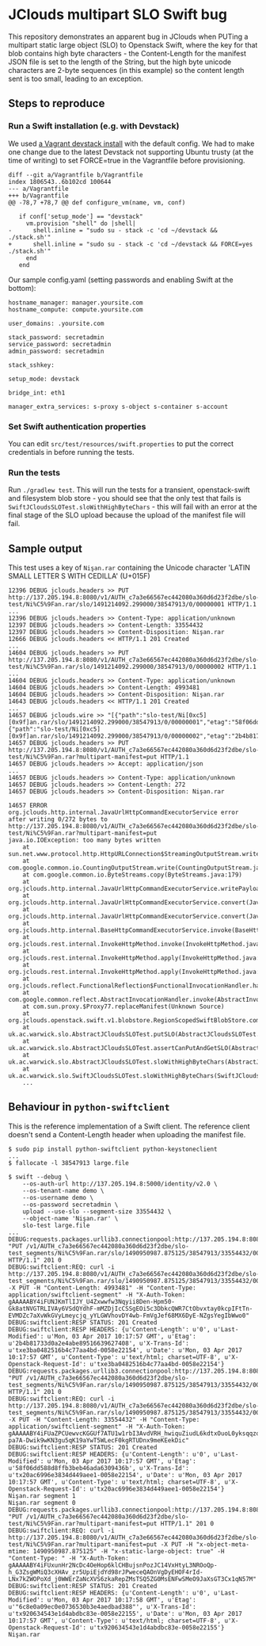 # JClouds multipart SLO Swift bug

This repository demonstrates an apparent bug in JClouds when PUTing a multipart static large object (SLO) to Openstack
Swift, where the key for that blob contains high byte characters - the Content-Length for the manifest JSON file is set
to the length of the String, but the high byte unicode characters are 2-byte sequences (in this example) so the content
length sent is too small, leading to an exception.

## Steps to reproduce

### Run a Swift installation (e.g. with Devstack)

We used [a Vagrant devstack install](https://github.com/openstack-dev/devstack-vagrant) with the default config. We had
to make one change due to the latest Devstack not supporting Ubuntu trusty (at the time of writing) to set FORCE=true in
the Vagrantfile before provisioning.

    diff --git a/Vagrantfile b/Vagrantfile
    index 1806543..6b102cd 100644
    --- a/Vagrantfile
    +++ b/Vagrantfile
    @@ -78,7 +78,7 @@ def configure_vm(name, vm, conf)

       if conf['setup_mode'] == "devstack"
         vm.provision "shell" do |shell|
    -      shell.inline = "sudo su - stack -c 'cd ~/devstack && ./stack.sh'"
    +      shell.inline = "sudo su - stack -c 'cd ~/devstack && FORCE=yes ./stack.sh'"
         end
       end

Our sample config.yaml (setting passwords and enabling Swift at the bottom):

    hostname_manager: manager.yoursite.com
    hostname_compute: compute.yoursite.com

    user_domains: .yoursite.com

    stack_password: secretadmin
    service_password: secretadmin
    admin_password: secretadmin

    stack_sshkey:

    setup_mode: devstack

    bridge_int: eth1

    manager_extra_services: s-proxy s-object s-container s-account

### Set Swift authentication properties

You can edit `src/test/resources/swift.properties` to put the correct credentials in before running the tests.

### Run the tests

Run `./gradlew test`. This will run the tests for a transient, openstack-swift and filesystem blob store - you should
see that the only test that fails is `SwiftJCloudsSLOTest.sloWithHighByteChars` - this will fail with an error at the final
stage of the SLO upload because the upload of the manifest file will fail.

## Sample output

This test uses a key of `Nişan.rar` containing the Unicode character 'LATIN SMALL LETTER S WITH CEDILLA' (U+015F)

    12396 DEBUG jclouds.headers >> PUT http://137.205.194.8:8080/v1/AUTH_c7a3e66567ec442080a360d6d23f2dbe/slo-test/Ni%C5%9Fan.rar/slo/1491214092.299000/38547913/0/00000001 HTTP/1.1
    ...
    12396 DEBUG jclouds.headers >> Content-Type: application/unknown
    12397 DEBUG jclouds.headers >> Content-Length: 33554432
    12397 DEBUG jclouds.headers >> Content-Disposition: Nişan.rar
    12666 DEBUG jclouds.headers << HTTP/1.1 201 Created
    ...
    14604 DEBUG jclouds.headers >> PUT http://137.205.194.8:8080/v1/AUTH_c7a3e66567ec442080a360d6d23f2dbe/slo-test/Ni%C5%9Fan.rar/slo/1491214092.299000/38547913/0/00000002 HTTP/1.1
    ...
    14604 DEBUG jclouds.headers >> Content-Type: application/unknown
    14604 DEBUG jclouds.headers >> Content-Length: 4993481
    14604 DEBUG jclouds.headers >> Content-Disposition: Nişan.rar
    14643 DEBUG jclouds.headers << HTTP/1.1 201 Created
    ...
    14657 DEBUG jclouds.wire >> "[{"path":"slo-test/Ni[0xc5][0x9f]an.rar/slo/1491214092.299000/38547913/0/00000001","etag":"58f06dd588d8ffb3beb46ada6309436b","size_bytes":33554432},{"path":"slo-test/Ni[0xc5][0x9f]an.rar/slo/1491214092.299000/38547913/0/00000002","etag":"2b4b81733d0a2e4abe89516639627408","size_bytes":4993481}]"
    14657 DEBUG jclouds.headers >> PUT http://137.205.194.8:8080/v1/AUTH_c7a3e66567ec442080a360d6d23f2dbe/slo-test/Ni%C5%9Fan.rar?multipart-manifest=put HTTP/1.1
    14657 DEBUG jclouds.headers >> Accept: application/json
    ...
    14657 DEBUG jclouds.headers >> Content-Type: application/unknown
    14657 DEBUG jclouds.headers >> Content-Length: 272
    14657 DEBUG jclouds.headers >> Content-Disposition: Nişan.rar

    14657 ERROR org.jclouds.http.internal.JavaUrlHttpCommandExecutorService error after writing 0/272 bytes to http://137.205.194.8:8080/v1/AUTH_c7a3e66567ec442080a360d6d23f2dbe/slo-test/Ni%C5%9Fan.rar?multipart-manifest=put
    java.io.IOException: too many bytes written
    	at sun.net.www.protocol.http.HttpURLConnection$StreamingOutputStream.write(HttpURLConnection.java:3505)
    	at com.google.common.io.CountingOutputStream.write(CountingOutputStream.java:53)
    	at com.google.common.io.ByteStreams.copy(ByteStreams.java:179)
    	at org.jclouds.http.internal.JavaUrlHttpCommandExecutorService.writePayloadToConnection(JavaUrlHttpCommandExecutorService.java:298)
    	at org.jclouds.http.internal.JavaUrlHttpCommandExecutorService.convert(JavaUrlHttpCommandExecutorService.java:171)
    	at org.jclouds.http.internal.JavaUrlHttpCommandExecutorService.convert(JavaUrlHttpCommandExecutorService.java:65)
    	at org.jclouds.http.internal.BaseHttpCommandExecutorService.invoke(BaseHttpCommandExecutorService.java:99)
    	at org.jclouds.rest.internal.InvokeHttpMethod.invoke(InvokeHttpMethod.java:90)
    	at org.jclouds.rest.internal.InvokeHttpMethod.apply(InvokeHttpMethod.java:73)
    	at org.jclouds.rest.internal.InvokeHttpMethod.apply(InvokeHttpMethod.java:44)
    	at org.jclouds.reflect.FunctionalReflection$FunctionalInvocationHandler.handleInvocation(FunctionalReflection.java:117)
    	at com.google.common.reflect.AbstractInvocationHandler.invoke(AbstractInvocationHandler.java:87)
    	at com.sun.proxy.$Proxy77.replaceManifest(Unknown Source)
    	at org.jclouds.openstack.swift.v1.blobstore.RegionScopedSwiftBlobStore.completeMultipartUpload(RegionScopedSwiftBlobStore.java:522)
    	at uk.ac.warwick.slo.AbstractJCloudsSLOTest.putSLO(AbstractJCloudsSLOTest.java:70)
    	at uk.ac.warwick.slo.AbstractJCloudsSLOTest.assertCanPutAndGetSLO(AbstractJCloudsSLOTest.java:74)
    	at uk.ac.warwick.slo.AbstractJCloudsSLOTest.sloWithHighByteChars(AbstractJCloudsSLOTest.java:91)
    	at uk.ac.warwick.slo.SwiftJCloudsSLOTest.sloWithHighByteChars(SwiftJCloudsSLOTest.java:7)
    	...

## Behaviour in `python-swiftclient`

This is the reference implementation of a Swift client. The reference client doesn't send a Content-Length header when uploading
the manifest file.

    $ sudo pip install python-swiftclient python-keystoneclient
    ...
    $ fallocate -l 38547913 large.file

    $ swift --debug \
        --os-auth-url http://137.205.194.8:5000/identity/v2.0 \
        --os-tenant-name demo \
        --os-username demo \
        --os-password secretadmin \
        upload --use-slo --segment-size 33554432 \
        --object-name 'Nişan.rar' \
        slo-test large.file
    ...
    DEBUG:requests.packages.urllib3.connectionpool:http://137.205.194.8:8080 "PUT /v1/AUTH_c7a3e66567ec442080a360d6d23f2dbe/slo-test_segments/Ni%C5%9Fan.rar/slo/1490950987.875125/38547913/33554432/00000001 HTTP/1.1" 201 0
    DEBUG:swiftclient:REQ: curl -i http://137.205.194.8:8080/v1/AUTH_c7a3e66567ec442080a360d6d23f2dbe/slo-test_segments/Ni%C5%9Fan.rar/slo/1490950987.875125/38547913/33554432/00000001 -X PUT -H "Content-Length: 4993481" -H "Content-Type: application/swiftclient-segment" -H "X-Auth-Token: gAAAAABY4iFUNJKmTlIJY_U4Zxwwfw3Nqyii8Den-Hpm50-Gk8atNVGTRLIVAy6VSdQYdhF-mMZDjIcCSSgEOi5c3DbkcQWR7CtObvxtay0kcpIFtTn-EVMDZc7aXvWkGVyLmeycjq_yYLGWVhovDY4wb-FmVgJef68MX6DyE-NZgsYegIbWwo0"
    DEBUG:swiftclient:RESP STATUS: 201 Created
    DEBUG:swiftclient:RESP HEADERS: {u'Content-Length': u'0', u'Last-Modified': u'Mon, 03 Apr 2017 10:17:57 GMT', u'Etag': u'2b4b81733d0a2e4abe89516639627408', u'X-Trans-Id': u'txe3ba0482516b4c77aa4bd-0058e22154', u'Date': u'Mon, 03 Apr 2017 10:17:57 GMT', u'Content-Type': u'text/html; charset=UTF-8', u'X-Openstack-Request-Id': u'txe3ba0482516b4c77aa4bd-0058e22154'}
    DEBUG:requests.packages.urllib3.connectionpool:http://137.205.194.8:8080 "PUT /v1/AUTH_c7a3e66567ec442080a360d6d23f2dbe/slo-test_segments/Ni%C5%9Fan.rar/slo/1490950987.875125/38547913/33554432/00000000 HTTP/1.1" 201 0
    DEBUG:swiftclient:REQ: curl -i http://137.205.194.8:8080/v1/AUTH_c7a3e66567ec442080a360d6d23f2dbe/slo-test_segments/Ni%C5%9Fan.rar/slo/1490950987.875125/38547913/33554432/00000000 -X PUT -H "Content-Length: 33554432" -H "Content-Type: application/swiftclient-segment" -H "X-Auth-Token: gAAAAABY4iFUaZPCUewvcKGGUf7ATU1w1rbI3AvdVRH_hwiquZiudL6kdtxOuoL0yksqqzoD0mErwEszq87el3ZR8kf4dU8k2qV8p01kqyJjIeoHJGQsl984FOvMwRo54FEM-pa7A-Dwik9wKN3gu5qK19aYwT5WLecF0kgRTUDnx9meKEekDic"
    DEBUG:swiftclient:RESP STATUS: 201 Created
    DEBUG:swiftclient:RESP HEADERS: {u'Content-Length': u'0', u'Last-Modified': u'Mon, 03 Apr 2017 10:17:57 GMT', u'Etag': u'58f06dd588d8ffb3beb46ada6309436b', u'X-Trans-Id': u'tx20ac6996e3834d449aee1-0058e22154', u'Date': u'Mon, 03 Apr 2017 10:17:57 GMT', u'Content-Type': u'text/html; charset=UTF-8', u'X-Openstack-Request-Id': u'tx20ac6996e3834d449aee1-0058e22154'}
    Nişan.rar segment 1
    Nişan.rar segment 0
    DEBUG:requests.packages.urllib3.connectionpool:http://137.205.194.8:8080 "PUT /v1/AUTH_c7a3e66567ec442080a360d6d23f2dbe/slo-test/Ni%C5%9Fan.rar?multipart-manifest=put HTTP/1.1" 201 0
    DEBUG:swiftclient:REQ: curl -i http://137.205.194.8:8080/v1/AUTH_c7a3e66567ec442080a360d6d23f2dbe/slo-test/Ni%C5%9Fan.rar?multipart-manifest=put -X PUT -H "x-object-meta-mtime: 1490950987.875125" -H "x-static-large-object: true" -H "Content-Type: " -H "X-Auth-Token: gAAAAABY4iFUxunHr2NcDc4OeHop6klCHBujsnPozJC14VxHtyL3NROoQp-h_G3ZsgWMiQ3cXHAv_zr5UpiEjdYd98rJPweceQAOnVgDyEHOF4rId-LNx7kZWOPoXd_j0WWErZaNcXVS6zkaRepZMsTSQ5ZG0MsENFwSMeO9JaXsGT3Cx1qN57M"
    DEBUG:swiftclient:RESP STATUS: 201 Created
    DEBUG:swiftclient:RESP HEADERS: {u'Content-Length': u'0', u'Last-Modified': u'Mon, 03 Apr 2017 10:17:58 GMT', u'Etag': u'"6c8e0a09ec0e0736530b3e4aedbad388"', u'X-Trans-Id': u'tx920634543e1d4abdbc83e-0058e22155', u'Date': u'Mon, 03 Apr 2017 10:17:57 GMT', u'Content-Type': u'text/html; charset=UTF-8', u'X-Openstack-Request-Id': u'tx920634543e1d4abdbc83e-0058e22155'}
    Nişan.rar
